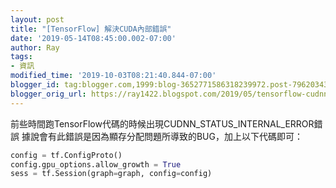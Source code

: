 ```yaml
---
layout: post
title: "[TensorFlow] 解決CUDA內部錯誤"
date: '2019-05-14T08:45:00.002-07:00'
author: Ray
tags:
- 資訊
modified_time: '2019-10-03T08:21:40.844-07:00'
blogger_id: tag:blogger.com,1999:blog-3652771586318239972.post-7962034384516717223
blogger_orig_url: https://ray1422.blogspot.com/2019/05/tensorflow-cudnnstatusinternalerror.html
---
```


前些時間跑TensorFlow代碼的時候出現CUDNN_STATUS_INTERNAL_ERROR錯誤
據說會有此錯誤是因為顯存分配問題所導致的BUG，加上以下代碼即可：

```python
config = tf.ConfigProto()
config.gpu_options.allow_growth = True
sess = tf.Session(graph=graph, config=config)
```